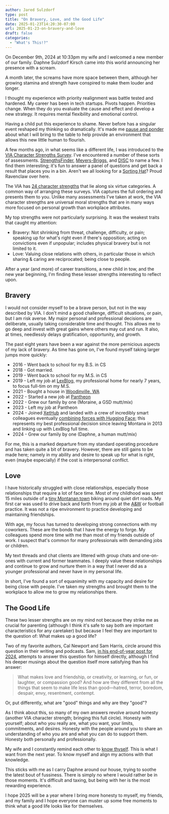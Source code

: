 ```yaml
---
author: Jared Sulzdorf
type: post
title: "On Bravery, Love, and the Good Life"
date: 2025-01-23T14:20:30-07:00
url: 2025-01-23-on-bravery-and-love
draft: false
categories:
  - "What's This!?"
---
```


On December 9th, 2024 at 10:33pm my wife and I welcomed a new member of our family. Daphne Sulzdorf Kirsch came into this world announcing her presence with a scream.

A month later, the screams have more space between them, although her growing stamina and strength have conspired to make them louder and longer.

<!--more-->

I thought my experience with priority realignment was battle tested and hardened. My career has been in tech startups. Pivots happen. Priorities change. When they do you evaluate the cause and effect and develop a new strategy. It requires mental flexibility and emotional control.

Having a child put this experience to shame. Never before has a singular event reshaped my thinking so dramatically. It's made me [pause and ponder](https://store.dftba.com/products/pause-and-ponder-shirt) about what I will bring to the table to help provide an environment that allows this new little human to flourish.

A few months ago, in what seems like a different life, I was introduced to the [VIA Character Strengths Survey](https://www.viacharacter.org/). I've encountered a number of these sorts of assessments. [StrengthsFinder](https://en.wikipedia.org/wiki/CliftonStrengths), [Meyers-Briggs](https://en.wikipedia.org/wiki/Myers%E2%80%93Briggs_Type_Indicator), and [DISC](https://en.wikipedia.org/wiki/DISC_assessment) to name a few. I find them interesting; it's fun to answer a panel of questions and get back a result that places you in a bin. Aren't we all looking for a [Sorting Hat](https://harrypotter.fandom.com/wiki/Sorting_Hat)? Proud Ravenclaw over here.

The VIA has [24 character strengths](https://www.viacharacter.org/character-strengths) that lie along six virtue categories. A common way of arranging these surveys. VIA captures the full ordering and presents them to you. Unlike many assessments I've taken at work, the VIA character strengths are universal moral strengths that are in many ways more focused on personal growth than workplace attributes.

My top strengths were not particularly surprising. It was the weakest traits that caught my attention:

- Bravery: Not shrinking from threat, challenge, difficulty, or pain; speaking up for what's right even if there's opposition; acting on convictions even if unpopular; includes physical bravery but is not limited to it.
- Love: Valuing close relations with others, in particular those in which sharing & caring are reciprocated; being close to people.

After a year (and more) of career transitions, a new child in tow, and the new year beginning, I'm finding these lesser strengths interesting to reflect upon.

## Bravery

I would not consider myself to be a brave person, but not in the way described by VIA. I don't mind a good challenge, difficult situations, or pain, but I am risk averse. My major personal and professional decisions are deliberate, usually taking considerable time and thought. This allows me to go deep and invest with great gains where others may cut and run. It also, at times, needlessly delays gratification, opportunity, and growth.

The past eight years have been a war against the more pernicious aspects of my lack of bravery. As time has gone on, I've found myself taking larger jumps more quickly:

- 2016 - Went back to school for my B.S. in CS
- 2018 - Got married.
- 2019 - Went back to school for my M.S. in CS
- 2019 - Left my job at [LexBlog](https://www.lexblog.com/), my professional home for nearly 7 years, to focus full-tim on my M.S.
- 2021 - Bought a house in [Woodinville, WA](https://en.wikipedia.org/wiki/Woodinville,_Washington)
- 2022 - Started a new job at [Pantheon](https://pantheon.io/)
- 2022 - Grew our family by one (Moraine, a GSD mutt/mix)
- 2023 - Left my job at Pantheon
- 2024 - Joined [XetHub](https://xethub.com/) and landed with a crew of incredibly smart colleagues eventually [combining forces with Hugging Face](https://huggingface.co/blog/xethub-joins-hf); this represents my best professional decision since leaving Montana in 2013 and linking up with LexBlog full time.
- 2024 - Grew our family by one (Daphne, a human mutt/mix)

For me, this is a marked departure from my standard operating procedure and has taken quite a bit of bravery. However, there are still gains to be made here; namely in my ability and desire to speak up for what is right, even (maybe especially) if the cost is interpersonal conflict.

## Love

I have historically struggled with close relationships, especially those relationships that require a lot of face time. Most of my childhood was spent 15 miles outside of a [tiny Montanan town](https://en.wikipedia.org/wiki/Whitehall,_Montana) biking around quiet dirt roads. My first car was used to drive back and forth from my job at the [A&W](https://awrestaurants.com/) or football practice. It was not a ripe environment to practice developing and maintaining friendships.

With age, my focus has turned to developing strong connections with my coworkers. These are the bonds that I have the energy to forge. My colleagues spend more time with me than most of my friends outside of work. I suspect that's common for many professionals with demanding jobs or children.

My text threads and chat clients are littered with group chats and one-on-ones with current and former teammates. I deeply value these relationships and continue to grow and nurture them in a way that I never did as a younger professional and never have in my personal life.

In short, I've found a sort of equanimity with my capacity and desire for being close with people. I've taken my strengths and brought them to the workplace to allow me to grow my relationships there.

## The Good Life

These two lesser strengths are on my mind not because they strike me as crucial for parenting (although I think it's safe to say both are important characteristics for any caretaker) but because I feel they are important to the question of: What makes up a good life?

Two of my favorite authors, Cal Newport and Sam Harris, circle around this question in their writing and podcasts. Sam, [in his end-of-year post for 2024](https://samharris.substack.com/p/a-few-thoughts-about-the-new-year), attempts to answer this question for himself directly, although I find his deeper musings about the question itself more satisfying than his answer:

> What makes love and friendship, or creativity, or learning, or fun, or laughter, or compassion good? And how are they different from all the things that seem to make life less than good—hatred, terror, boredom, despair, envy, resentment, contempt.

Or, put differently, what are "good" things and why are they "good"?

As I think about this, so many of my own answers revolve around honesty (another VIA character strength; bringing this full circle). Honesty with yourself; about who you really are, what you want, your limits, commitments, and desires. Honesty with the people around you to share an understanding of who you are and what you can do to support them. Honesty both personally and professionally.

My wife and I constantly remind each other to [know thyself](https://en.wikipedia.org/wiki/Know_thyself). This is what I want from the next year. To know myself and align my actions with that knowledge.

This sticks with me as I carry Daphne around our house, trying to soothe the latest bout of fussiness. There is simply no where I would rather be in those moments. It's difficult and taxing, but being with her is the most rewarding experience.

I hope 2025 will be a year where I bring more honesty to myself, my friends, and my family and I hope everyone can muster up some free moments to think what a good life looks like for themselves.
